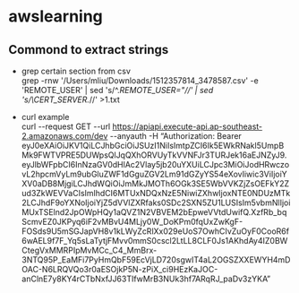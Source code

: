 # awslearning

## Commond to extract strings

- grep certain section from csv  
grep -rnw '/Users/mliu/Downloads/1512357814_3478587.csv' -e 'REMOTE_USER' | sed 's/^.*REMOTE_USER="//' | sed 's/\CERT_SERVER.*//' >1.txt

- curl example  
curl --request GET --url https://apiapi.execute-api.ap-southeast-2.amazonaws.com/dev --anyauth -H “Authorization: Bearer eyJ0eXAiOiJKV1QiLCJhbGciOiJSUzI1NiIsImtpZCI6Ik5EWkRNakl5UmpBMk9FWTVPRE5DUWpsQlJqQXhORVUyTkVVNFJr3TURJek16aEJNZyJ9.eyJlbWFpbCI6InNzaGV0dHlAc2Vlay5jb20uYXUiLCJpc3MiOiJodHRwczovL2hpcmVyLm9ubGluZWF1dGguZGV2Lm91dGZyYS54eXovIiwic3ViIjoiYXV0aDB8MjgiLCJhdWQiOiJmMkJMOTh6OGk3SE5WbVVKZjZsOEFkY2Zud3ZkWEVVaCIsImlhdCI6MTUxNDQxNzE5NiwiZXhwIjoxNTE0NDUzMTk2LCJhdF9oYXNoIjoiYjZ5dVVlZXRfaks0SDc2SXN5ZU1LUSIsIm5vbmNlIjoiMUxTSElnd2JpOWpHQy1aQVZ1N2VBVEM2bEpweVVtdUwifQ.XzfRb_bqScmvEZ0JKPyq6iF2vMBvU4MLjy0W_DoKPm0fqUxZwKgF-FOSds9U5mSGJapVH8v1kLWyZcRlXx029eUoS7OwhCIvZuOyF0CooR6f6wAEL9f7F_Yq5sLaTytjFMvv0mmS0cscl2LtLL8CLF0Js1AKhdAy4IZ0BWCtegVxMMRPIpMvMCc_C4_MmBrx-3NTQ95P_EaMFi7PyHmQbF59EcVjLD720sgwIT4aL2OGSZXXEWYH4mDOAC-N6LRQVQo3r0aESOjkP5N-zPiX_ci9HEzKaJOC-anClnE7y8KY4rCTbNxfJJ63TIfwMrB3NUk3hf7ARqRJ_paDv3zYKA”
